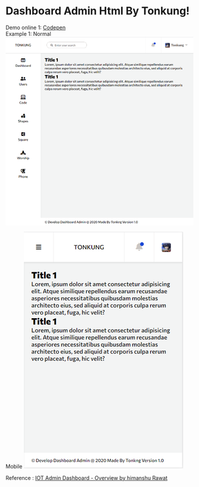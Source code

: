 # Dashboard Admin Html By Tonkung!

Demo online 1: [Codepen](https://codepen.io/Tonkung/pen/GRqJVYe)<br/>
Example 1:
Normal
![Normal](https://raw.githubusercontent.com/Tonkungs/dashboard-admin-html/main/example-1/Demo%20image/Normal.PNG)

Mobile
![Mobile](https://github.com/Tonkungs/dashboard-admin-html/blob/main/example-1/Demo%20image/Mobile.PNG?raw=true)

Reference :
[IOT Admin Dashboard - Overview by himanshu Rawat](https://dribbble.com/shots/6496195-IOT-Admin-Dashboard-Overview/attachments)